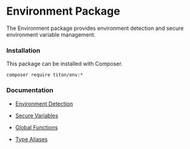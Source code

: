 # Environment Package #

The Environment package provides environment detection and secure environment variable management.

### Installation ###

This package can be installed with Composer.

```shell
composer require titon/env:*
```

### Documentation ###

* [Environment Detection](detection.md)
* [Secure Variables](variables.md)


* [Global Functions](functions.md)
* [Type Aliases](types.md)
